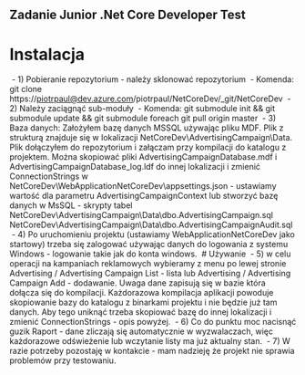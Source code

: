 ## Zadanie Junior .Net Core Developer Test

# Instalacja

 - 1) Pobieranie repozytorium - należy sklonować repozytorium
 - Komenda: git clone https://piotrpaul@dev.azure.com/piotrpaul/NetCoreDev/_git/NetCoreDev
 - 2) Należy zaciągnąć sub-moduły
 - Komenda: git submodule init && git submodule update && git submodule foreach git pull origin master
 - 3) Baza danych: Założyłem bazę danych MSSQL używając pliku MDF. Plik z strukturą znajduje się w lokalizacji NetCoreDev\AdvertisingCampaign\Data. Plik dołączyłem do repozytorium i załączam przy kompilacji do katalogu z projektem. Można skopiować pliki AdvertisingCampaignDatabase.mdf i AdvertisingCampaignDatabase_log.ldf do innej lokalizacji i zmienić ConnectionStrings w NetCoreDev\WebApplicationNetCoreDev\appsettings.json - ustawiamy wartość dla parametru AdvertisingCampaignContext lub stworzyć bazę danych w MsSQL - skrypty tabel NetCoreDev\AdvertisingCampaign\Data\dbo.AdvertisingCampaign.sql NetCoreDev\AdvertisingCampaign\Data\dbo.AdvertisingCampaignAudit.sql
 - 4) Po uruchomieniu projektu (ustawiamy WebApplicationNetCoreDev jako startowy) trzeba się zalogować używając danych do logowania z systemu Windows - logowanie takie jak do konta windows.
 # Używanie
 - 5) w celu operacji na kampaniach reklamowych wybieramy z menu po lewej stronie Advertising / Advertising Campaign List - lista lub Advertising / Advertising Campaign Add - dodawanie. Uwaga dane zapisują się w bazie która dołącza się do kompilacji. Każdorazowa kompilacja aplikacji powoduje skopiowanie bazy do katalogu z binarkami projektu i nie będzie już tam danych. Aby tego uniknąć trzeba skopiować bazę do innej lokalizacji i zmienić ConnectionStrings - opis powyżej.
 - 6) Co do punktu moc nacisnąć guzik Raport - dane zliczają się automatycznie w wyzwalaczach, więc każdorazowe odświeżenie lub wczytanie listy ma już aktualny stan.
 - 7) W razie potrzeby pozostaję w kontakcie - mam nadzieję że projekt nie sprawia problemów przy testowaniu.